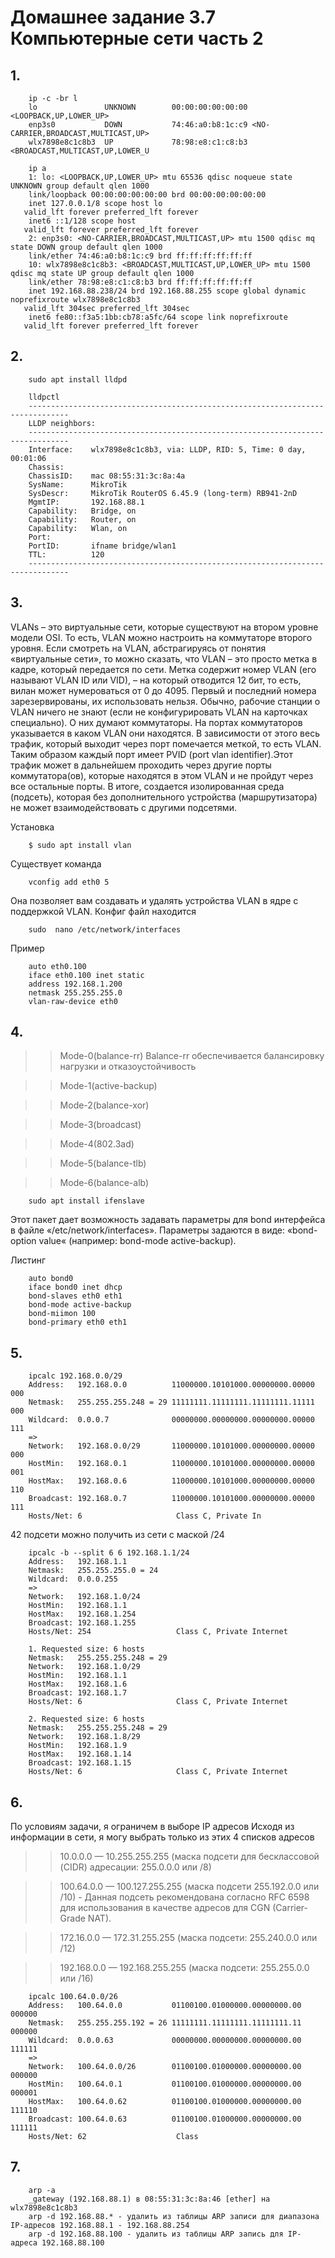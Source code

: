 # Домашнее задание 3.7 Компьютерные сети часть 2
## 1.
        ip -c -br l
        lo               UNKNOWN        00:00:00:00:00:00 <LOOPBACK,UP,LOWER_UP> 
        enp3s0           DOWN           74:46:a0:b8:1c:c9 <NO-CARRIER,BROADCAST,MULTICAST,UP> 
        wlx7898e8c1c8b3  UP             78:98:e8:c1:c8:b3 <BROADCAST,MULTICAST,UP,LOWER_U

        ip a
        1: lo: <LOOPBACK,UP,LOWER_UP> mtu 65536 qdisc noqueue state UNKNOWN group default qlen 1000
        link/loopback 00:00:00:00:00:00 brd 00:00:00:00:00:00
        inet 127.0.0.1/8 scope host lo
       valid_lft forever preferred_lft forever
        inet6 ::1/128 scope host 
       valid_lft forever preferred_lft forever
        2: enp3s0: <NO-CARRIER,BROADCAST,MULTICAST,UP> mtu 1500 qdisc mq state DOWN group default qlen 1000
        link/ether 74:46:a0:b8:1c:c9 brd ff:ff:ff:ff:ff:ff
        10: wlx7898e8c1c8b3: <BROADCAST,MULTICAST,UP,LOWER_UP> mtu 1500 qdisc mq state UP group default qlen 1000
        link/ether 78:98:e8:c1:c8:b3 brd ff:ff:ff:ff:ff:ff
        inet 192.168.88.238/24 brd 192.168.88.255 scope global dynamic noprefixroute wlx7898e8c1c8b3
       valid_lft 304sec preferred_lft 304sec
        inet6 fe80::f3a5:1bb:cb78:a5fc/64 scope link noprefixroute 
       valid_lft forever preferred_lft forever
## 2.
        sudo apt install lldpd

        lldpctl
        -------------------------------------------------------------------------------
        LLDP neighbors:
        -------------------------------------------------------------------------------
        Interface:    wlx7898e8c1c8b3, via: LLDP, RID: 5, Time: 0 day, 00:01:06
        Chassis:     
        ChassisID:    mac 08:55:31:3c:8a:4a
        SysName:      MikroTik
        SysDescr:     MikroTik RouterOS 6.45.9 (long-term) RB941-2nD
        MgmtIP:       192.168.88.1
        Capability:   Bridge, on
        Capability:   Router, on
        Capability:   Wlan, on
        Port:        
        PortID:       ifname bridge/wlan1
        TTL:          120
        -------------------------------------------------------------------------------
## 3.
VLANs – это виртуальные сети, которые существуют на втором уровне модели OSI. То есть, VLAN можно настроить на коммутаторе второго уровня. Если смотреть на VLAN, абстрагируясь от понятия «виртуальные сети», то можно сказать, что VLAN – это просто метка в кадре, который передается по сети. Метка содержит номер VLAN (его называют VLAN ID или VID), – на который отводится 12 бит, то есть, вилан может нумероваться от 0 до 4095. Первый и последний номера зарезервированы, их использовать нельзя. Обычно, рабочие станции о VLAN ничего не знают (если не конфигурировать VLAN на карточках специально). О них думают коммутаторы. На портах коммутаторов указывается в каком VLAN они находятся. В зависимости от этого весь трафик, который выходит через порт помечается меткой, то есть VLAN. Таким образом каждый порт имеет PVID (port vlan identifier).Этот трафик может в дальнейшем проходить через другие порты коммутатора(ов), которые находятся в этом VLAN и не пройдут через все остальные порты. В итоге, создается изолированная среда (подсеть), которая без дополнительного устройства (маршрутизатора) не может взаимодействовать с другими подсетями.

Установка

        $ sudo apt install vlan
Существует команда 

        vconfig add eth0 5

Она позволяет вам создавать и удалять устройства VLAN в ядре с поддержкой VLAN.
Конфиг файл находится 

        sudo  nano /etc/network/interfaces

Пример

        auto eth0.100
        iface eth0.100 inet static
        address 192.168.1.200
        netmask 255.255.255.0
        vlan-raw-device eth0

## 4.
>> Mode-0(balance-rr)  Balance-rr обеспечивается балансировку нагрузки и отказоустойчивость

>> Mode-1(active-backup) 

>>Mode-2(balance-xor)

>>Mode-3(broadcast)

>> Mode-4(802.3ad)

>> Mode-5(balance-tlb)

>> Mode-6(balance-alb)

        sudo apt install ifenslave
Этот пакет дает возможность задавать параметры для bond интерфейса в файле «/etc/network/interfaces». Параметры задаются в виде: «bond-option value« (например: bond-mode active-backup).

Листинг

        auto bond0
        iface bond0 inet dhcp
        bond-slaves eth0 eth1
        bond-mode active-backup
        bond-miimon 100
        bond-primary eth0 eth1 

## 5.
        ipcalc 192.168.0.0/29
        Address:   192.168.0.0          11000000.10101000.00000000.00000 000
        Netmask:   255.255.255.248 = 29 11111111.11111111.11111111.11111 000
        Wildcard:  0.0.0.7              00000000.00000000.00000000.00000 111
        =>
        Network:   192.168.0.0/29       11000000.10101000.00000000.00000 000
        HostMin:   192.168.0.1          11000000.10101000.00000000.00000 001
        HostMax:   192.168.0.6          11000000.10101000.00000000.00000 110
        Broadcast: 192.168.0.7          11000000.10101000.00000000.00000 111
        Hosts/Net: 6                     Class C, Private In

42 подсети можно получить из сети с маской /24

        ipcalc -b --split 6 6 192.168.1.1/24
        Address:   192.168.1.1          
        Netmask:   255.255.255.0 = 24   
        Wildcard:  0.0.0.255            
        =>
        Network:   192.168.1.0/24       
        HostMin:   192.168.1.1          
        HostMax:   192.168.1.254        
        Broadcast: 192.168.1.255        
        Hosts/Net: 254                   Class C, Private Internet

        1. Requested size: 6 hosts
        Netmask:   255.255.255.248 = 29 
        Network:   192.168.1.0/29       
        HostMin:   192.168.1.1          
        HostMax:   192.168.1.6          
        Broadcast: 192.168.1.7          
        Hosts/Net: 6                     Class C, Private Internet

        2. Requested size: 6 hosts
        Netmask:   255.255.255.248 = 29 
        Network:   192.168.1.8/29       
        HostMin:   192.168.1.9          
        HostMax:   192.168.1.14         
        Broadcast: 192.168.1.15         
        Hosts/Net: 6                     Class C, Private Internet
## 6.
По условиям задачи, я ограничем в выборе IP адресов 
Исходя из информации в сети, я могу выбрать только из этих 4 списков адресов
>> 10.0.0.0 — 10.255.255.255 (маска подсети для бесклассовой (CIDR) адресации: 255.0.0.0 или /8)

>> 100.64.0.0 — 100.127.255.255 (маска подсети 255.192.0.0 или /10) - Данная подсеть рекомендована согласно RFC 6598 для использования в качестве адресов для CGN (Carrier-Grade NAT).

>> 172.16.0.0 — 172.31.255.255 (маска подсети: 255.240.0.0 или /12)

>> 192.168.0.0 — 192.168.255.255 (маска подсети: 255.255.0.0 или /16)

        ipcalc 100.64.0.0/26
        Address:   100.64.0.0           01100100.01000000.00000000.00 000000
        Netmask:   255.255.255.192 = 26 11111111.11111111.11111111.11 000000
        Wildcard:  0.0.0.63             00000000.00000000.00000000.00 111111
        =>
        Network:   100.64.0.0/26        01100100.01000000.00000000.00 000000
        HostMin:   100.64.0.1           01100100.01000000.00000000.00 000001
        HostMax:   100.64.0.62          01100100.01000000.00000000.00 111110
        Broadcast: 100.64.0.63          01100100.01000000.00000000.00 111111
        Hosts/Net: 62                    Class  

## 7.
        arp -a
        _gateway (192.168.88.1) в 08:55:31:3c:8a:46 [ether] на wlx7898e8c1c8b3
        arp -d 192.168.88.* - удалить из таблицы ARP записи для диапазона IP-адресов 192.168.88.1 - 192.168.88.254
        arp -d 192.168.88.100 - удалить из таблицы ARP запись для IP-адреса 192.168.88.100
